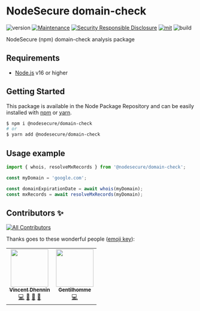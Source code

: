 # NodeSecure domain-check
![version](https://img.shields.io/badge/dynamic/json.svg?url=https://raw.githubusercontent.com/NodeSecure/domain-check/main/package.json&query=$.version&label=Version)
[![Maintenance](https://img.shields.io/badge/Maintained%3F-yes-green.svg)](https://github.com/NodeSecure/domain-check/commit-activity)
[![Security Responsible Disclosure](https://img.shields.io/badge/Security-Responsible%20Disclosure-yellow.svg)](https://github.com/nodejs/security-wg/blob/master/processes/responsible_disclosure_template.md
)
[![mit](https://img.shields.io/github/license/Naereen/StrapDown.js.svg)](https://github.com/NodeSecure/domain-check/blob/main/LICENSE)
![build](https://img.shields.io/github/workflow/status/NodeSecure/domain-check/Node.js%20CI)

NodeSecure (npm) domain-check analysis package

## Requirements
- [Node.js](https://nodejs.org/en/) v16 or higher

## Getting Started

This package is available in the Node Package Repository and can be easily installed with [npm](https://docs.npmjs.com/getting-started/what-is-npm) or [yarn](https://yarnpkg.com).

```bash
$ npm i @nodesecure/domain-check
# or
$ yarn add @nodesecure/domain-check
```

## Usage example

```js
import { whois, resolveMxRecords } from '@nodesecure/domain-check';

const myDomain = 'google.com';

const domainExpirationDate = await whois(myDomain);
const mxRecords = await resolveMxRecords(myDomain);
```

## Contributors ✨

<!-- ALL-CONTRIBUTORS-BADGE:START - Do not remove or modify this section -->
[![All Contributors](https://img.shields.io/badge/all_contributors-2-orange.svg?style=flat-square)](#contributors-)
<!-- ALL-CONTRIBUTORS-BADGE:END -->

Thanks goes to these wonderful people ([emoji key](https://allcontributors.org/docs/en/emoji-key)):

<!-- ALL-CONTRIBUTORS-LIST:START - Do not remove or modify this section -->
<!-- prettier-ignore-start -->
<!-- markdownlint-disable -->
<table>
  <tr>
    <td align="center"><a href="https://github.com/Kawacrepe"><img src="https://avatars.githubusercontent.com/u/40260517?v=4?s=100" width="100px;" alt=""/><br /><sub><b>Vincent Dhennin</b></sub></a><br /><a href="https://github.com/NodeSecure/domain-check/commits?author=Kawacrepe" title="Code">💻</a> <a href="https://github.com/NodeSecure/domain-check/pulls?q=is%3Apr+reviewed-by%3AKawacrepe" title="Reviewed Pull Requests">👀</a> <a href="https://github.com/NodeSecure/domain-check/commits?author=Kawacrepe" title="Documentation">📖</a> <a href="https://github.com/NodeSecure/domain-check/issues?q=author%3AKawacrepe" title="Bug reports">🐛</a></td>
    <td align="center"><a href="https://www.linkedin.com/in/thomas-gentilhomme/"><img src="https://avatars.githubusercontent.com/u/4438263?v=4?s=100" width="100px;" alt=""/><br /><sub><b>Gentilhomme</b></sub></a><br /><a href="https://github.com/NodeSecure/domain-check/commits?author=fraxken" title="Code">💻</a></td>
  </tr>
</table>

<!-- markdownlint-restore -->
<!-- prettier-ignore-end -->

<!-- ALL-CONTRIBUTORS-LIST:END -->
